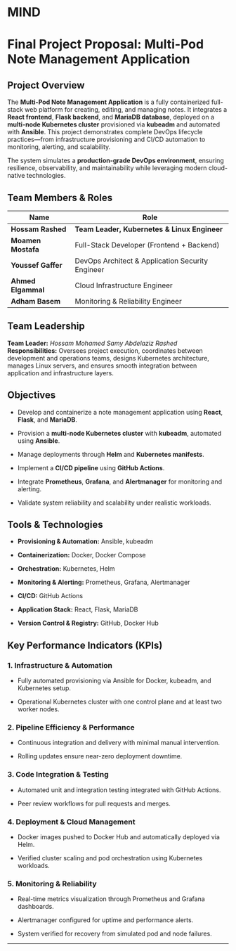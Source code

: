 # MIND

# Final Project Proposal: Multi-Pod Note Management Application

## Project Overview

The **Multi-Pod Note Management Application** is a fully containerized full-stack web platform for creating, editing, and managing notes. It integrates a **React frontend**, **Flask backend**, and **MariaDB database**, deployed on a **multi-node Kubernetes cluster** provisioned via **kubeadm** and automated with **Ansible**. This project demonstrates complete DevOps lifecycle practices—from infrastructure provisioning and CI/CD automation to monitoring, alerting, and scalability.

The system simulates a **production-grade DevOps environment**, ensuring resilience, observability, and maintainability while leveraging modern cloud-native technologies.


## Team Members & Roles

| Name                                     | Role                                             |
| ---------------------------------------- | ------------------------------------------------ |
| **Hossam Rashed** | **Team Leader, Kubernetes & Linux Engineer**     |
| **Moamen Mostafa**      | Full-Stack Developer (Frontend + Backend)        |
| **Youssef Gaffer**   | DevOps Architect & Application Security Engineer |
| **Ahmed Elgammal**    | Cloud Infrastructure Engineer                    |
| **Adham Basem**         | Monitoring & Reliability Engineer                |


## Team Leadership

**Team Leader:** _Hossam Mohamed Samy Abdelaziz Rashed_  
**Responsibilities:** Oversees project execution, coordinates between development and operations teams, designs Kubernetes architecture, manages Linux servers, and ensures smooth integration between application and infrastructure layers.


## Objectives

- Develop and containerize a note management application using **React**, **Flask**, and **MariaDB**.
    
- Provision a **multi-node Kubernetes cluster** with **kubeadm**, automated using **Ansible**.
    
- Manage deployments through **Helm** and **Kubernetes manifests**.
    
- Implement a **CI/CD pipeline** using **GitHub Actions**.
    
- Integrate **Prometheus**, **Grafana**, and **Alertmanager** for monitoring and alerting.
    
- Validate system reliability and scalability under realistic workloads.
    

## Tools & Technologies

- **Provisioning & Automation:** Ansible, kubeadm
    
- **Containerization:** Docker, Docker Compose
    
- **Orchestration:** Kubernetes, Helm
    
- **Monitoring & Alerting:** Prometheus, Grafana, Alertmanager
    
- **CI/CD:** GitHub Actions
    
- **Application Stack:** React, Flask, MariaDB
    
- **Version Control & Registry:** GitHub, Docker Hub
    


## Key Performance Indicators (KPIs)

### 1. Infrastructure & Automation

- Fully automated provisioning via Ansible for Docker, kubeadm, and Kubernetes setup.
    
- Operational Kubernetes cluster with one control plane and at least two worker nodes.
    

### 2. Pipeline Efficiency & Performance

- Continuous integration and delivery with minimal manual intervention.
    
- Rolling updates ensure near-zero deployment downtime.
    

### 3. Code Integration & Testing

- Automated unit and integration testing integrated with GitHub Actions.
    
- Peer review workflows for pull requests and merges.
    

### 4. Deployment & Cloud Management

- Docker images pushed to Docker Hub and automatically deployed via Helm.
    
- Verified cluster scaling and pod orchestration using Kubernetes workloads.
    

### 5. Monitoring & Reliability

- Real-time metrics visualization through Prometheus and Grafana dashboards.
    
- Alertmanager configured for uptime and performance alerts.
    
- System verified for recovery from simulated pod and node failures.
    

---
